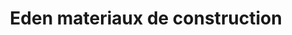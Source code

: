 ---
title: "Eden materiaux de construction"
url: /route-nationale-descahos/eden-materiaux-de-construction/
shop: Eisenwaren
---